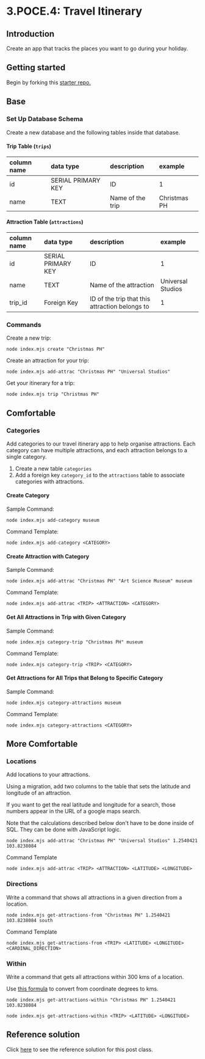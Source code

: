 # 3.POCE.4: Travel Itinerary

## Introduction

Create an app that tracks the places you want to go during your holiday.

## Getting started

Begin by forking this [starter repo.](https://github.com/rocketacademy/sequelize-cli-bootcamp/tree/main)

## Base

### Set Up Database Schema

Create a new database and the following tables inside that database.

#### Trip Table \(`trips`\)

| column name | data type          | description      | example      |
| :---------- | :----------------- | :--------------- | :----------- |
| id          | SERIAL PRIMARY KEY | ID               | 1            |
| name        | TEXT               | Name of the trip | Christmas PH |

#### Attraction Table \(`attractions`\)

| column name | data type          | description                                    | example           |
| :---------- | :----------------- | :--------------------------------------------- | :---------------- |
| id          | SERIAL PRIMARY KEY | ID                                             | 1                 |
| name        | TEXT               | Name of the attraction                         | Universal Studios |
| trip_id     | Foreign Key        | ID of the trip that this attraction belongs to | 1                 |

### Commands

Create a new trip:

```text
node index.mjs create "Christmas PH"
```

Create an attraction for your trip:

```text
node index.mjs add-attrac "Christmas PH" "Universal Studios"
```

Get your itinerary for a trip:

```text
node index.mjs trip "Christmas PH"
```

## Comfortable

### Categories

Add categories to our travel itinerary app to help organise attractions. Each category can have multiple attractions, and each attraction belongs to a single category.

1. Create a new table `categories`
2. Add a foreign key `category_id` to the `attractions` table to associate categories with attractions.

#### Create Category

Sample Command:

```text
node index.mjs add-category museum
```

Command Template:

```text
node index.mjs add-category <CATEGORY>
```

#### Create Attraction with Category

Sample Command:

```text
node index.mjs add-attrac "Christmas PH" "Art Science Museum" museum
```

Command Template:

```text
node index.mjs add-attrac <TRIP> <ATTRACTION> <CATEGORY>
```

#### Get All Attractions in Trip with Given Category

Sample Command:

```text
node index.mjs category-trip "Christmas PH" museum
```

Command Template:

```text
node index.mjs category-trip <TRIP> <CATEGORY>
```

#### Get Attractions for All Trips that Belong to Specific Category

Sample Command:

```text
node index.mjs category-attractions museum
```

Command Template:

```text
node index.mjs category-attractions <CATEGORY>
```

## More Comfortable

### Locations

Add locations to your attractions.

Using a migration, add two columns to the table that sets the latitude and longitude of an attraction.

If you want to get the real latitude and longitude for a search, those numbers appear in the URL of a google maps search.

Note that the calculations described below don't have to be done inside of SQL. They can be done with JavaScript logic.

```text
node index.mjs add-attrac "Christmas PH" "Universal Studios" 1.2540421 103.8238084
```

Command Template

```text
node index.mjs add-attrac <TRIP> <ATTRACTION> <LATITUDE> <LONGITUDE>
```

### Directions

Write a command that shows all attractions in a given direction from a location.

```text
node index.mjs get-attractions-from "Christmas PH" 1.2540421 103.8238084 south
```

Command Template

```text
node index.mjs get-attractions-from <TRIP> <LATITUDE> <LONGITUDE> <CARDINAL_DIRECTION>
```

### Within

Write a command that gets all attractions within 300 kms of a location.

Use [this formula](https://stackoverflow.com/questions/27928/calculate-distance-between-two-latitude-longitude-points-haversine-formula) to convert from coordinate degrees to kms.

```text
node index.mjs get-attractions-within "Christmas PH" 1.2540421 103.8238084
```

```text
node index.mjs get-attractions-within <TRIP> <LATITUDE> <LONGITUDE>
```

## Reference solution

Click [here](https://github.com/rocketacademy/sequelize-cli-bootcamp/tree/solution) to see the reference solution for this post class.
